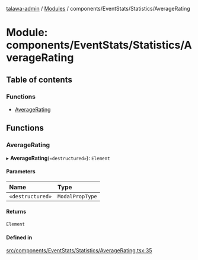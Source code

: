 [talawa-admin](../README.md) / [Modules](../modules.md) / components/EventStats/Statistics/AverageRating

# Module: components/EventStats/Statistics/AverageRating

## Table of contents

### Functions

- [AverageRating](components_EventStats_Statistics_AverageRating.md#averagerating)

## Functions

### AverageRating

▸ **AverageRating**(`«destructured»`): `Element`

#### Parameters

| Name | Type |
| :------ | :------ |
| `«destructured»` | `ModalPropType` |

#### Returns

`Element`

#### Defined in

[src/components/EventStats/Statistics/AverageRating.tsx:35](https://github.com/PalisadoesFoundation/talawa-admin/blob/bbd4963/src/components/EventStats/Statistics/AverageRating.tsx#L35)
